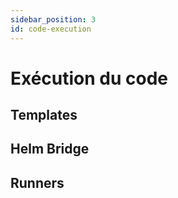 ```yaml
---
sidebar_position: 3
id: code-execution
---
```


# Exécution du code

## Templates

## Helm Bridge

## Runners

